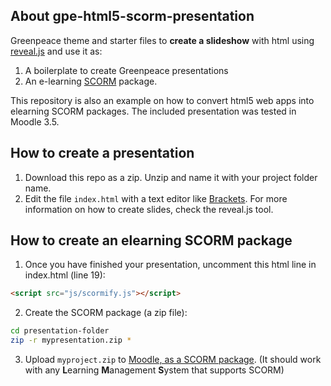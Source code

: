 ## About gpe-html5-scorm-presentation

Greenpeace theme and starter files to **create a slideshow** with html using [reveal.js](https://revealjs.com/) and use it as:

1. A boilerplate to create Greenpeace presentations 
2. An e-learning [SCORM](https://en.wikipedia.org/wiki/Sharable_Content_Object_Reference_Model) package.

This repository is also an example on how to convert html5 web apps into elearning SCORM packages. The included presentation was tested in Moodle 3.5.

## How to create a presentation

1. Download this repo as a zip. Unzip and name it with your project folder name.
2. Edit the file `index.html` with a text editor like [Brackets](http://brackets.io/). For more information on how to create slides, check the reveal.js tool.

## How to create an elearning SCORM package

1) Once you have finished your presentation, uncomment this html line in index.html (line 19):

```html
<script src="js/scormify.js"></script>
```

2) Create the SCORM package (a zip file):

```bash
cd presentation-folder
zip -r mypresentation.zip *
```

3) Upload `myproject.zip` to [Moodle, as a SCORM package](https://docs.moodle.org/36/en/SCORM_settings). (It should work with any **L**earning **M**anagement **S**ystem that supports SCORM)

